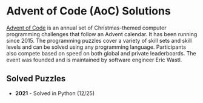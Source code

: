 # Advent of Code (AoC) Solutions

[Advent of Code](https://adventofcode.com) is an annual set of Christmas-themed computer programming challenges that follow an Advent calendar. It has been running since 2015.
The programming puzzles cover a variety of skill sets and skill levels and can be solved using any programming language. Participants also compete based on speed on both global and private leaderboards.
The event was founded and is maintained by software engineer Eric Wastl.

## Solved Puzzles

- **2021** - Solved in Python (12/25)
